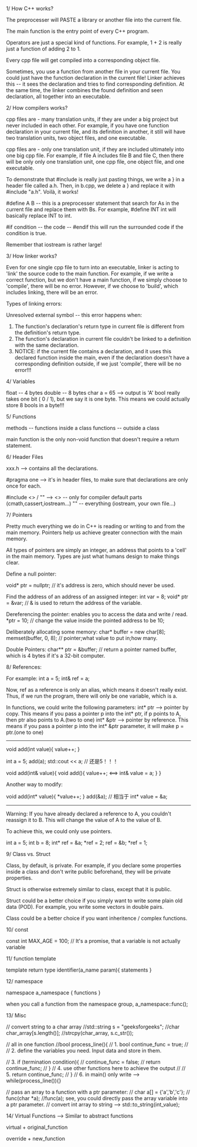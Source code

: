 1/ How C++ works?

The preprocesser will PASTE a library or another file into the current file.

The main function is the entry point of every C++ program.

Operators are just a special kind of functions. For example,
1 + 2 is really just a function of adding 2 to 1.

Every cpp file will get compiled into a corresponding object file.

Sometimes, you use a function from another file in your current file. You could just have the function declaration in the current file!
Linker achieves this -- it sees the declaration and tries to find corresponding definition. At the same time, the linker combines the found definition and seen declaration, all together into an executable.

2/ How compilers works?

cpp files are - many translation units, if they are under a big project but never included in each other. For example, if you have one function declaration in your current file, and its definition in another, it still will have two translation units, two object files, and one executable.

cpp files are - only one translation unit, if they are included ultimately into one big cpp file. For example, if file A includes file B and file C, then there will be only only one translation unit, one cpp file, one object file, and one executable.

To demonstrate that #include is really just pasting things, we write a } in a header file called a.h. Then, in b.cpp, we delete a } and replace it with #include "a.h". Voilà, it works!

 #define A B -- this is a preprocesser statement that search for As in the current file and replace them with Bs. For example, #define INT int will basically replace INT to int.

 #if condition -- the code -- #endif 
this will run the surrounded code if the condition is true.

Remember that iostream is rather large!

3/ How linker works?

Even for one single cpp file to turn into an executable, linker is acting to 'link' the source code to the main function. For example, if we write a correct function, but we don't have a main function, if we simply choose to 'compile', there will be no error. However, if we choose to 'build', which includes linking, there will be an error.

Types of linking errors:

Unresolved external symbol -- this error happens when:

1) The function's declaration's return type in current file is different from the definition's return type.
2) The function's declaration in current file couldn't be linked to a definition with the same declaration.
3) NOTICE: if the current file contains a declaration, and it uses this declared function inside the main, even if the declaration doesn't have a corresponding definition outside, if we just 'compile', there will be no error!!!

4/ Variables

float -- 4 bytes
double -- 8 bytes
char a = 65 --> output is 'A'
bool really takes one bit ( 0 / 1), but we say it is one byte.
This means we could actually store 8 bools in a byte!!!

5/ Functions

methods -- functions inside a class
functions -- outside a class

main function is the only non-void function that doesn't require a return statement.

6/ Header Files

xxx.h --> contains all the declarations. 

 #pragma one --> it's in header files, to make sure that declarations are only once for each.

 #include <> / "" --> 
<> -- only for compiler default parts (cmath,cassert,iostream...)
""  -- everything (iostream, your own file...)

7/ Pointers

Pretty much everything we do in C++ is reading or writing to and from the main memory. Pointers help us achieve greater connection with the main memory.

All types of pointers are simply an integer, an address that points to a 'cell' in the main memory. Types are just what humans design to make things clear.

Define a null pointer: 

void* ptr = nullptr; // it's address is zero, which should never be used.

Find the address of an address of an assigned integer:
int var = 8;
void* ptr = &var; // & is used to return the address of the variable.

Dereferencing the pointer: enables you to access the data and write / read. 
 \*ptr = 10; // change the value inside the pointed address to be 10;

Deliberately allocating some memory:
char* buffer = new char[8];
memset(buffer, 0, 8); // pointer;what value to put in;how many.

Double Pointers:
char** ptr = &buffer; // return a pointer named buffer, which is 4 bytes if it's a 32-bit computer.

8/ References:

For example:
int a = 5;
int& ref = a;

Now, ref as a reference is only an alias, which means it doesn't really exist. Thus, if we run the program, there will only be one variable, which is a.

In functions, we could write the following parameters:
int* ptr --> pointer by copy. This means if you pass a pointer p into the int* ptr, if p points to A, then ptr also points to A.(two to one)
int* &ptr --> pointer by reference. This means if you pass a pointer p into the int* &ptr parameter, it will make p = ptr.(one to one)
__________________________________________________________________

void add(int value){
	value++;
}

int a = 5;
add(a);
std::cout << a; // 还是5！！！

void add(int& value){         void add(){
	value++;           <==>       int& value = a;
}							  }

Another way to modify:

void add(int* value){
	\*value++;
}
add(&a); // 相当于 int* value = &a;
__________________________________________________________________

Warning: If you have already declared a reference to A, you couldn't reassign it to B. This will change the value of A to the value of B.

To achieve this, we could only use pointers.

int a = 5;
int b = 8;
int* ref = &a;
\*ref = 2;
ref = &b;
\*ref = 1;

9/ Class vs. Struct

Class, by default, is private. For example, if you declare some properties inside a class and don't write public beforehand, they will be private properties.

Struct is otherwise extremely similar to class, except that it is public.


Struct could be a better choice if you simply want to write some plain old data (POD). For example, you write some vectors in double pairs.

Class could be a better choice if you want inheritence / complex functions.

10/ const

const int MAX_AGE = 100; // It's a promise, that a variable is not actually variable


11/ function template

template <typename a_name>
return type identifier(a_name param){
	statements
}

12/ namespace

namespace a_namespace {
	functions
}

when you call a function from the namespace group, a_namespace::func();

13/ Misc

// convert string to a char array
//std::string s = "geeksforgeeks";
//char char_array[s.length()];
//strcpy(char_array, s.c_str());


// all in one function
//bool process_line(){
//    1. bool continue_func = true;
//
//    2. define the variables you need. Input data and store in them.

//    3. if (termination condition){
//        continue_func = false;
//        return continue_func;
//    }
//    4. use other functions here to achieve the output
//
//    5. return continue_func;
//    }
//    6. in main() only write --> while(process_line()){}

// pass an array to a function with a ptr parameter:
// char a[] = {'a','b','c'};
// func(char \*a);
//func(a); see, you could directly pass the array variable into a ptr parameter.
// convert int array to string --> std::to_string(int_value);

14/ Virtual Functions --> Similar to abstract functions

virtual + original_function

override + new_function















